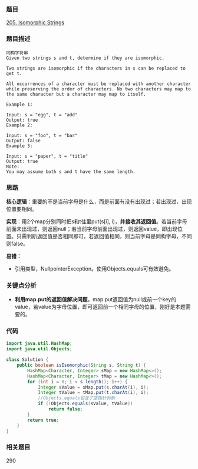 ### 题目
[205. Isomorphic Strings](https://leetcode.com/problems/isomorphic-strings/)

### 题目描述
```
同构字符串
Given two strings s and t, determine if they are isomorphic.

Two strings are isomorphic if the characters in s can be replaced to get t.

All occurrences of a character must be replaced with another character while preserving the order of characters. No two characters may map to the same character but a character may map to itself.

Example 1:

Input: s = "egg", t = "add"
Output: true
Example 2:

Input: s = "foo", t = "bar"
Output: false
Example 3:

Input: s = "paper", t = "title"
Output: true
Note:
You may assume both s and t have the same length.
```

### 思路

**核心逻辑**：重要的不是当前字母是什么，而是前面有没有出现过；若出现过，出现位置要相同。

**实现**：用2个map分别同时把s和t往里put(s[i], i)，**并接收其返回值**。若当前字母前面未出现过，则返回null；若当前字母前面出现过，则返回value，即出现位置。只需判断返回值是否相同即可，若返回值相同，则当前字母是同构字母，不同则false。

**易错：**

* 引用类型，NullpointerException。使用Objects.equals可有效避免。

### 关键点分析
* **利用map.put的返回值解决问题**。map.put返回值为null或前一个key的value，若value为字母位置，即可返回前一个相同字母的位置，刚好是本题需要的。

### 代码
```java
import java.util.HashMap;
import java.util.Objects;

class Solution {
    public boolean isIsomorphic(String s, String t) {
        HashMap<Character, Integer> sMap = new HashMap<>();
        HashMap<Character, Integer> tMap = new HashMap<>();
        for (int i = 0; i < s.length(); i++) {
            Integer sValue = sMap.put(s.charAt(i), i);
            Integer tValue = tMap.put(t.charAt(i), i);
            //Objects.equals包含了空指针判断
            if (!Objects.equals(sValue, tValue))
                return false;
        }
        return true;
    }
}
```

### 相关题目
290